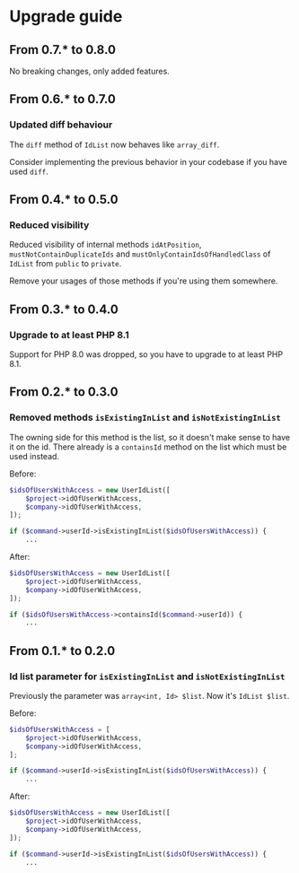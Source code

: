 # Upgrade guide

## From 0.7.* to 0.8.0

No breaking changes, only added features.

## From 0.6.* to 0.7.0

### Updated diff behaviour

The `diff` method of `IdList` now behaves like `array_diff`.

Consider implementing the previous behavior in your codebase if you have used `diff`.

## From 0.4.* to 0.5.0

### Reduced visibility

Reduced visibility of internal methods `idAtPosition`, `mustNotContainDuplicateIds` and `mustOnlyContainIdsOfHandledClass` of `IdList` from `public` to `private`.

Remove your usages of those methods if you're using them somewhere.

## From 0.3.* to 0.4.0

### Upgrade to at least PHP 8.1

Support for PHP 8.0 was dropped, so you have to upgrade to at least PHP 8.1.

## From 0.2.* to 0.3.0

### Removed methods `isExistingInList` and `isNotExistingInList`

The owning side for this method is the list, so it doesn't make sense to have it on the id. There already is a `containsId` method on the list which must be used instead.

Before:

```php
$idsOfUsersWithAccess = new UserIdList([
    $project->idOfUserWithAccess,
    $company->idOfUserWithAccess,
]);

if ($command->userId->isExistingInList($idsOfUsersWithAccess)) {
    ...
```

After:

```php
$idsOfUsersWithAccess = new UserIdList([
    $project->idOfUserWithAccess,
    $company->idOfUserWithAccess,
]);

if ($idsOfUsersWithAccess->containsId($command->userId)) {
    ...
```

## From 0.1.* to 0.2.0

### Id list parameter for `isExistingInList` and `isNotExistingInList`

Previously the parameter was `array<int, Id> $list`. Now it's `IdList $list`.

Before:

```php
$idsOfUsersWithAccess = [
    $project->idOfUserWithAccess,
    $company->idOfUserWithAccess,
];

if ($command->userId->isExistingInList($idsOfUsersWithAccess)) {
    ...
```

After:

```php
$idsOfUsersWithAccess = new UserIdList([
    $project->idOfUserWithAccess,
    $company->idOfUserWithAccess,
]);

if ($command->userId->isExistingInList($idsOfUsersWithAccess)) {
    ...
```
